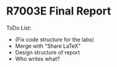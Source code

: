 # R7003E Final Report
ToDo List:
- (Fix code structure for the labs)
- Merge with "Share LaTeX"
- Design structure of report
- Who writes what?


